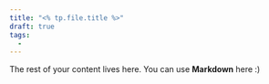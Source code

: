```yaml
---
title: "<% tp.file.title %>"
draft: true
tags:
  - 
---
```

 
The rest of your content lives here. You can use **Markdown** here :)